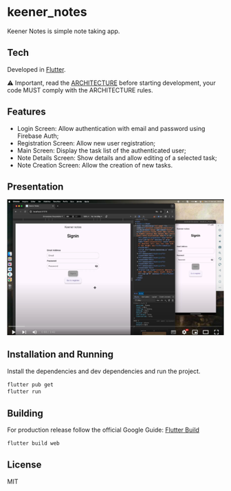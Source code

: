 # keener_notes

Keener Notes is simple note taking app.

## Tech

Developed in [Flutter].

⚠️ Important, read the [ARCHITECTURE](./ARCHITECTURE.md)  before starting development, your code MUST comply with the ARCHITECTURE rules.

## Features

- Login Screen: Allow authentication with email and password using Firebase Auth;
- Registration Screen: Allow new user registration;
- Main Screen: Display the task list of the authenticated user;
- Note Details Screen: Show details and allow editing of a selected task;
- Note Creation Screen: Allow the creation of new tasks.


## Presentation

[![IMAGE ALT TEXT HERE](./readme_assets/keener_notes_yt_image.png)](https://www.youtube.com/watch?v=GI-WGhhNxTo)



## Installation and Running


Install the dependencies and dev dependencies and run the project.

```sh
flutter pub get
flutter run
```




## Building 

For production release follow the official Google Guide: [Flutter Build]

```sh
flutter build web 
```


## License

MIT

[Flutter]: <https://flutter.dev/>
[Flutter Build]: <https://docs.flutter.dev/deployment/android>

